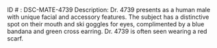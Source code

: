 ID # : DSC-MATE-4739
Description: Dr. 4739 presents as a human male with unique facial and accessory features. The subject has a distinctive spot on their mouth and ski goggles for eyes, complimented by a blue bandana and green cross earring. Dr. 4739 is often seen wearing a red scarf. 